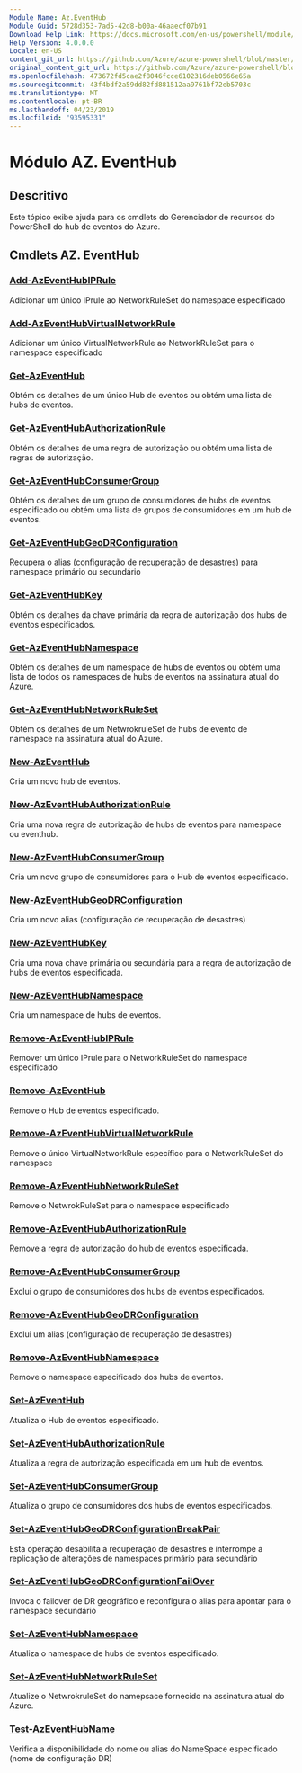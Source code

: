 ```yaml
---
Module Name: Az.EventHub
Module Guid: 5728d353-7ad5-42d8-b00a-46aaecf07b91
Download Help Link: https://docs.microsoft.com/en-us/powershell/module/az.eventhub
Help Version: 4.0.0.0
Locale: en-US
content_git_url: https://github.com/Azure/azure-powershell/blob/master/src/EventHub/EventHub/help/Az.EventHub.md
original_content_git_url: https://github.com/Azure/azure-powershell/blob/master/src/EventHub/EventHub/help/Az.EventHub.md
ms.openlocfilehash: 473672fd5cae2f8046fcce6102316deb0566e65a
ms.sourcegitcommit: 43f4bdf2a59dd82fd881512aa9761bf72eb5703c
ms.translationtype: MT
ms.contentlocale: pt-BR
ms.lasthandoff: 04/23/2019
ms.locfileid: "93595331"
---
```

# Módulo AZ. EventHub
## Descritivo
Este tópico exibe ajuda para os cmdlets do Gerenciador de recursos do PowerShell do hub de eventos do Azure.

## Cmdlets AZ. EventHub
### [Add-AzEventHubIPRule](Add-AzEventHubIPRule.md)
Adicionar um único IPrule ao NetworkRuleSet do namespace especificado

### [Add-AzEventHubVirtualNetworkRule](Add-AzEventHubVirtualNetworkRule.md)
Adicionar um único VirtualNetworkRule ao NetworkRuleSet para o namespace especificado

### [Get-AzEventHub](Get-AzEventHub.md)
Obtém os detalhes de um único Hub de eventos ou obtém uma lista de hubs de eventos.

### [Get-AzEventHubAuthorizationRule](Get-AzEventHubAuthorizationRule.md)
Obtém os detalhes de uma regra de autorização ou obtém uma lista de regras de autorização.

### [Get-AzEventHubConsumerGroup](Get-AzEventHubConsumerGroup.md)
Obtém os detalhes de um grupo de consumidores de hubs de eventos especificado ou obtém uma lista de grupos de consumidores em um hub de eventos.

### [Get-AzEventHubGeoDRConfiguration](Get-AzEventHubGeoDRConfiguration.md)
Recupera o alias (configuração de recuperação de desastres) para namespace primário ou secundário

### [Get-AzEventHubKey](Get-AzEventHubKey.md)
Obtém os detalhes da chave primária da regra de autorização dos hubs de eventos especificados.

### [Get-AzEventHubNamespace](Get-AzEventHubNamespace.md)
Obtém os detalhes de um namespace de hubs de eventos ou obtém uma lista de todos os namespaces de hubs de eventos na assinatura atual do Azure.

### [Get-AzEventHubNetworkRuleSet](Get-AzEventHubNetworkRuleSet.md)
Obtém os detalhes de um NetwrokruleSet de hubs de evento de namespace na assinatura atual do Azure.

### [New-AzEventHub](New-AzEventHub.md)
Cria um novo hub de eventos.

### [New-AzEventHubAuthorizationRule](New-AzEventHubAuthorizationRule.md)
Cria uma nova regra de autorização de hubs de eventos para namespace ou eventhub.

### [New-AzEventHubConsumerGroup](New-AzEventHubConsumerGroup.md)
Cria um novo grupo de consumidores para o Hub de eventos especificado.

### [New-AzEventHubGeoDRConfiguration](New-AzEventHubGeoDRConfiguration.md)
Cria um novo alias (configuração de recuperação de desastres)

### [New-AzEventHubKey](New-AzEventHubKey.md)
Cria uma nova chave primária ou secundária para a regra de autorização de hubs de eventos especificada.

### [New-AzEventHubNamespace](New-AzEventHubNamespace.md)
Cria um namespace de hubs de eventos.

### [Remove-AzEventHubIPRule](Remove-AzEventHubIPRule.md)
Remover um único IPrule para o NetworkRuleSet do namespace especificado

### [Remove-AzEventHub](Remove-AzEventHub.md)
Remove o Hub de eventos especificado.

### [Remove-AzEventHubVirtualNetworkRule](Remove-AzEventHubVirtualNetworkRule.md)
Remove o único VirtualNetworkRule específico para o NetworkRuleSet do namespace

### [Remove-AzEventHubNetworkRuleSet](Remove-AzEventHubNetworkRuleSet.md)
Remove o NetwrokRuleSet para o namespace especificado

### [Remove-AzEventHubAuthorizationRule](Remove-AzEventHubAuthorizationRule.md)
Remove a regra de autorização do hub de eventos especificada.

### [Remove-AzEventHubConsumerGroup](Remove-AzEventHubConsumerGroup.md)
Exclui o grupo de consumidores dos hubs de eventos especificados.

### [Remove-AzEventHubGeoDRConfiguration](Remove-AzEventHubGeoDRConfiguration.md)
Exclui um alias (configuração de recuperação de desastres)

### [Remove-AzEventHubNamespace](Remove-AzEventHubNamespace.md)
Remove o namespace especificado dos hubs de eventos.

### [Set-AzEventHub](Set-AzEventHub.md)
Atualiza o Hub de eventos especificado.

### [Set-AzEventHubAuthorizationRule](Set-AzEventHubAuthorizationRule.md)
Atualiza a regra de autorização especificada em um hub de eventos.

### [Set-AzEventHubConsumerGroup](Set-AzEventHubConsumerGroup.md)
Atualiza o grupo de consumidores dos hubs de eventos especificados.

### [Set-AzEventHubGeoDRConfigurationBreakPair](Set-AzEventHubGeoDRConfigurationBreakPair.md)
Esta operação desabilita a recuperação de desastres e interrompe a replicação de alterações de namespaces primário para secundário

### [Set-AzEventHubGeoDRConfigurationFailOver](Set-AzEventHubGeoDRConfigurationFailOver.md)
Invoca o failover de DR geográfico e reconfigura o alias para apontar para o namespace secundário

### [Set-AzEventHubNamespace](Set-AzEventHubNamespace.md)
Atualiza o namespace de hubs de eventos especificado.

### [Set-AzEventHubNetworkRuleSet](Set-AzEventHubNetworkRuleSet.md)
Atualize o NetwrokruleSet do namepsace fornecido na assinatura atual do Azure.

### [Test-AzEventHubName](Test-AzEventHubName.md)
Verifica a disponibilidade do nome ou alias do NameSpace especificado (nome de configuração DR)


